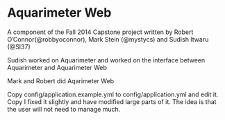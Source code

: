 Aquarimeter Web
================

A component of the Fall 2014 Capstone project written by Robert O’Connor(@robbyoconnor), Mark Stein (@mystycs) and Sudish Itwaru (@SI37)

Sudish worked on Aquarimeter and worked on the interface between Aquarimeter and Aquarimeter Web

Mark and Robert did Aqarimeter Web

Copy config/application.example.yml to config/application.yml and edit it. 
Copy
I fixed it slightly and have modified large parts of it. The idea is that the user will not need to manage much.



